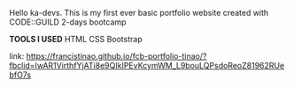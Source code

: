 Hello ka-devs. This is my first ever basic portfolio website created with CODE::GUILD 2-days bootcamp

**TOOLS I USED** 
HTML
CSS
Bootstrap 

link: https://francistinao.github.io/fcb-portfolio-tinao/?fbclid=IwAR1VirthfYjATi8e9QIkIPEvKcymWM_L9bouLQPsdoReoZ81962RUebfO7s

